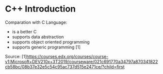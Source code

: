 # C++ Introduction

Comparation with C Language:
- is a better C
- supports data abstraction
- supports object oriented programming
- supports generic programming [1]







Source:
[1]https://courses.edx.org/courses/course-v1:Microsoft+DEV210x+3T2019/courseware/021c691770a34797a870341822cb58bc/08b37e32e5c54c95ac737d515e2471ce/?child=first
